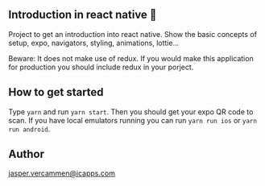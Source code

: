 ## Introduction in react native 🚀
Project to get an introduction into react native. 
Show the basic concepts of setup, expo, navigators, styling, animations, lottie...

Beware: It does not make use of redux. If you would make this application for production you should include redux in your porject.

## How to get started
Type `yarn` and run `yarn start`. Then you should get your expo QR code to scan. 
If you have local emulators running you can run `yarn run ios` or `yarn run android`. 

## Author
jasper.vercammen@icapps.com
